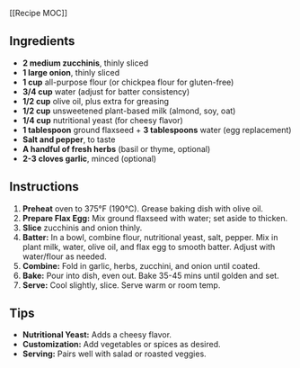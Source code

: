 [[Recipe MOC]]
## Ingredients
- **2 medium zucchinis**, thinly sliced
- **1 large onion**, thinly sliced
- **1 cup** all-purpose flour (or chickpea flour for gluten-free)
- **3/4 cup** water (adjust for batter consistency)
- **1/2 cup** olive oil, plus extra for greasing
- **1/2 cup** unsweetened plant-based milk (almond, soy, oat)
- **1/4 cup** nutritional yeast (for cheesy flavor)
- **1 tablespoon** ground flaxseed + **3 tablespoons** water (egg replacement)
- **Salt and pepper**, to taste
- **A handful of fresh herbs** (basil or thyme, optional)
- **2-3 cloves garlic**, minced (optional)

## Instructions

1. **Preheat** oven to 375°F (190°C). Grease baking dish with olive oil.
2. **Prepare Flax Egg:** Mix ground flaxseed with water; set aside to thicken.
3. **Slice** zucchinis and onion thinly.
4. **Batter:** In a bowl, combine flour, nutritional yeast, salt, pepper. Mix in plant milk, water, olive oil, and flax egg to smooth batter. Adjust with water/flour as needed.
5. **Combine:** Fold in garlic, herbs, zucchini, and onion until coated.
6. **Bake:** Pour into dish, even out. Bake 35-45 mins until golden and set.
7. **Serve:** Cool slightly, slice. Serve warm or room temp.

## Tips
- **Nutritional Yeast:** Adds a cheesy flavor.
- **Customization:** Add vegetables or spices as desired.
- **Serving:** Pairs well with salad or roasted veggies.